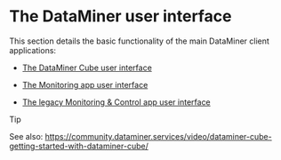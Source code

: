 # The DataMiner user interface

This section details the basic functionality of the main DataMiner client applications:

- [The DataMiner Cube user interface](The_DataMiner_Cube_user_interface.md)

- [The Monitoring app user interface](The_Monitoring_app_user_interface.md)

- [The legacy Monitoring & Control app user interface](The_legacy_Monitoring_Control_app_user_interface.md#the-legacy-monitoring--control-app-user-interface)

> [!TIP]
> See also:
> <https://community.dataminer.services/video/dataminer-cube-getting-started-with-dataminer-cube/>
